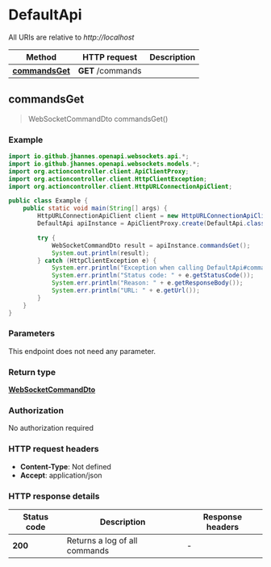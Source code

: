 # DefaultApi

All URIs are relative to *http://localhost*

Method | HTTP request | Description
------------- | ------------- | -------------
[**commandsGet**](DefaultApi.md#commandsGet) | **GET** /commands | 



## commandsGet

> WebSocketCommandDto commandsGet()



### Example

```java
import io.github.jhannes.openapi.websockets.api.*;
import io.github.jhannes.openapi.websockets.models.*;
import org.actioncontroller.client.ApiClientProxy;
import org.actioncontroller.client.HttpClientException;
import org.actioncontroller.client.HttpURLConnectionApiClient;

public class Example {
    public static void main(String[] args) {
        HttpURLConnectionApiClient client = new HttpURLConnectionApiClient("http://localhost");
        DefaultApi apiInstance = ApiClientProxy.create(DefaultApi.class, httpClient);

        try {
            WebSocketCommandDto result = apiInstance.commandsGet();
            System.out.println(result);
        } catch (HttpClientException e) {
            System.err.println("Exception when calling DefaultApi#commandsGet");
            System.err.println("Status code: " + e.getStatusCode());
            System.err.println("Reason: " + e.getResponseBody());
            System.err.println("URL: " + e.getUrl());
        }
    }
}
```

### Parameters

This endpoint does not need any parameter.

### Return type

[**WebSocketCommandDto**](WebSocketCommandDto.md)

### Authorization

No authorization required

### HTTP request headers

- **Content-Type**: Not defined
- **Accept**: application/json

### HTTP response details
| Status code | Description | Response headers |
|-------------|-------------|------------------|
| **200** | Returns a log of all commands |  -  |

